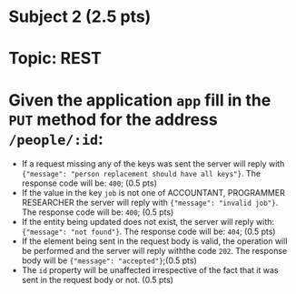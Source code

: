 # Subject 2 (2.5 pts)
# Topic: REST

# Given the application `app` fill in the `PUT` method for the address `/people/:id`:

- If a request missing any of the keys was sent the server will reply with `{"message": "person replacement should have all keys"}`. The response code will be: `400`; (0.5 pts)
- If the value in the key `job` is not one of ACCOUNTANT, PROGRAMMER RESEARCHER the server will reply with `{"message": "invalid job"}`. The response code will be: `400`; (0.5 pts)
- If the entity being updated does not exist, the server will reply with: `{"message": "not found"}`. The response code will be: `404`; (0.5 pts)
- If the element being sent in the request body is valid, the operation will be performed and the server will reply withthe code `202`. The response body will be `{"message": "accepted"}`;(0.5 pts)
- The `id` property will be unaffected irrespective of the fact that it was sent in the request body or not. (0.5 pts)